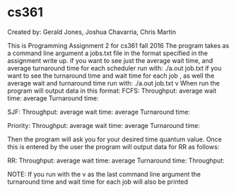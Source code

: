 # cs361
Created by: Gerald Jones, Joshua Chavarria, Chris Martin

This is Programming Assignment 2 for cs361 fall 2016
The program takes as a command line argument a jobs.txt file in the format specified in the assignment write up.
if you want to see just the average wait time, and average turnaround time for each scheduler run with: 
	./a.out job.txt 
if you want to see the turnaround time and wait time for each job , as well the average wait and turnaround
time run with: 
	./a.out job.txt v
When run the program will output data in this format:
FCFS:
Throughput:
average wait time:
average Turnaround time:


SJF:
Throughput:
average wait time:
average Turnaround time:

Priority:
Throughput:
average wait time:
average Turnaround time:

Then the program will ask you for your desired time quantum value. Once this is entered by
the user the program will output data for RR as follows:

RR:
Throughput:
average wait time:
average Turnaround time:
Throughput:

NOTE: If you run with the v as the last command line argument the turnaround time and wait time for each job will also be printed
